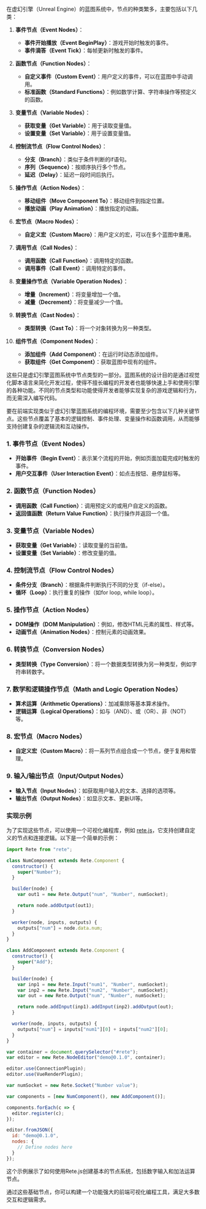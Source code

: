 在虚幻引擎（Unreal Engine）的蓝图系统中，节点的种类繁多，主要包括以下几类：

1. **事件节点（Event Nodes）**：
    - **事件开始播放（Event BeginPlay）**：游戏开始时触发的事件。
    - **事件滴答（Event Tick）**：每帧更新时触发的事件。

2. **函数节点（Function Nodes）**：
    - **自定义事件（Custom Event）**：用户定义的事件，可以在蓝图中手动调用。
    - **标准函数（Standard Functions）**：例如数学计算、字符串操作等预定义的函数。

3. **变量节点（Variable Nodes）**：
    - **获取变量（Get Variable）**：用于读取变量值。
    - **设置变量（Set Variable）**：用于设置变量值。

4. **控制流节点（Flow Control Nodes）**：
    - **分支（Branch）**：类似于条件判断的if语句。
    - **序列（Sequence）**：按顺序执行多个节点。
    - **延迟（Delay）**：延迟一段时间后执行。

5. **操作节点（Action Nodes）**：
    - **移动组件（Move Component To）**：移动组件到指定位置。
    - **播放动画（Play Animation）**：播放指定的动画。

6. **宏节点（Macro Nodes）**：
    - **自定义宏（Custom Macro）**：用户定义的宏，可以在多个蓝图中重用。

7. **调用节点（Call Nodes）**：
    - **调用函数（Call Function）**：调用特定的函数。
    - **调用事件（Call Event）**：调用特定的事件。

8. **变量操作节点（Variable Operation Nodes）**：
    - **增量（Increment）**：将变量增加一个值。
    - **减量（Decrement）**：将变量减少一个值。

9. **转换节点（Cast Nodes）**：
    - **类型转换（Cast To）**：将一个对象转换为另一种类型。

10. **组件节点（Component Nodes）**：
    - **添加组件（Add Component）**：在运行时动态添加组件。
    - **获取组件（Get Component）**：获取蓝图中现有的组件。

这些只是虚幻引擎蓝图系统中节点类型的一部分。蓝图系统的设计目的是通过视觉化脚本语言来简化开发过程，使得不擅长编程的开发者也能够快速上手和使用引擎的各种功能。不同的节点类型和功能使得开发者能够实现复杂的游戏逻辑和行为，而无需深入编写代码。


要在前端实现类似于虚幻引擎蓝图系统的编程环境，需要至少包含以下几种关键节点。这些节点覆盖了基本的逻辑控制、事件处理、变量操作和函数调用，从而能够支持创建复杂的逻辑流和互动操作。

### 1. 事件节点（Event Nodes）
   - **开始事件（Begin Event）**：表示某个流程的开始，例如页面加载完成时触发的事件。
   - **用户交互事件（User Interaction Event）**：如点击按钮、悬停鼠标等。

### 2. 函数节点（Function Nodes）
   - **调用函数（Call Function）**：调用预定义的或用户自定义的函数。
   - **返回值函数（Return Value Function）**：执行操作并返回一个值。

### 3. 变量节点（Variable Nodes）
   - **获取变量（Get Variable）**：读取变量的当前值。
   - **设置变量（Set Variable）**：修改变量的值。

### 4. 控制流节点（Flow Control Nodes）
   - **条件分支（Branch）**：根据条件判断执行不同的分支（if-else）。
   - **循环（Loop）**：执行重复的操作（如for loop, while loop）。

### 5. 操作节点（Action Nodes）
   - **DOM操作（DOM Manipulation）**：例如，修改HTML元素的属性、样式等。
   - **动画节点（Animation Nodes）**：控制元素的动画效果。

### 6. 转换节点（Conversion Nodes）
   - **类型转换（Type Conversion）**：将一个数据类型转换为另一种类型，例如字符串转数字。

### 7. 数学和逻辑操作节点（Math and Logic Operation Nodes）
   - **算术运算（Arithmetic Operations）**：加减乘除等基本算术操作。
   - **逻辑运算（Logical Operations）**：如与（AND）、或（OR）、非（NOT）等。

### 8. 宏节点（Macro Nodes）
   - **自定义宏（Custom Macro）**：将一系列节点组合成一个节点，便于复用和管理。

### 9. 输入/输出节点（Input/Output Nodes）
   - **输入节点（Input Nodes）**：如获取用户输入的文本、选择的选项等。
   - **输出节点（Output Nodes）**：如显示文本、更新UI等。

### 实现示例
为了实现这些节点，可以使用一个可视化编程库，例如 [rete.js](https://rete.js.org/)，它支持创建自定义的节点和连接逻辑。以下是一个简单的示例：

```javascript
import Rete from "rete";

class NumComponent extends Rete.Component {
  constructor() {
    super("Number");
  }

  builder(node) {
    var out1 = new Rete.Output("num", "Number", numSocket);

    return node.addOutput(out1);
  }

  worker(node, inputs, outputs) {
    outputs["num"] = node.data.num;
  }
}

class AddComponent extends Rete.Component {
  constructor() {
    super("Add");
  }

  builder(node) {
    var inp1 = new Rete.Input("num1", "Number", numSocket);
    var inp2 = new Rete.Input("num2", "Number", numSocket);
    var out = new Rete.Output("num", "Number", numSocket);

    return node.addInput(inp1).addInput(inp2).addOutput(out);
  }

  worker(node, inputs, outputs) {
    outputs["num"] = inputs["num1"][0] + inputs["num2"][0];
  }
}

var container = document.querySelector("#rete");
var editor = new Rete.NodeEditor("demo@0.1.0", container);

editor.use(ConnectionPlugin);
editor.use(VueRenderPlugin);

var numSocket = new Rete.Socket("Number value");

var components = [new NumComponent(), new AddComponent()];

components.forEach(c => {
  editor.register(c);
});

editor.fromJSON({
  id: "demo@0.1.0",
  nodes: {
    // Define nodes here
  }
});
```

这个示例展示了如何使用Rete.js创建基本的节点系统，包括数字输入和加法运算节点。

通过这些基础节点，你可以构建一个功能强大的前端可视化编程工具，满足大多数交互和逻辑需求。